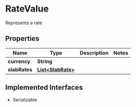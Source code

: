 

# RateValue

Represents a rate

## Properties

| Name | Type | Description | Notes |
|------------ | ------------- | ------------- | -------------|
|**currency** | **String** |  |  |
|**slabRates** | [**List&lt;SlabRate&gt;**](SlabRate.md) |  |  |


## Implemented Interfaces

* Serializable


